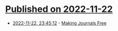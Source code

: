 # [Published on 2022-11-22](index.md)

* [2022-11-22, 23:45:12](https://news.ycombinator.com/item?id=33713170) - [Making Journals Free](https://zenodo.org/record/7212922)
